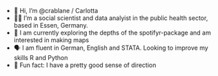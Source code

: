 - 🦀 Hi, I’m @crablane / Carlotta
- 👩‍💻 I’m a social scientist and data analyist in the public health sector, based in Essen, Germany.
- 🎸 I am currently exploring the depths of the spotifyr-package and am interested in making maps
- 🗣 I am fluent in German, English and STATA. Looking to improve my skills R and Python
- 🧭 Fun fact: I have a pretty good sense of direction 

<!---
crablane/crablane is a ✨ special ✨ repository because its `README.md` (this file) appears on your GitHub profile.
You can click the Preview link to take a look at your changes.
--->
